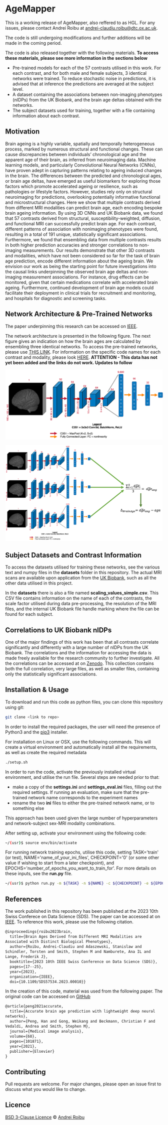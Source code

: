 # AgeMapper

This is a working release of AgeMapper, also reffered to as HGL. For any issues, please contact Andrei Roibu at andrei-claudiu.roibu@dtc.ox.ac.uk. 

The code is still undergoing modifications and further additions will be made in the coming period.

The code is also released together with the following materials. **To access these materials, please see more information in the sections below** 

* Pre-trained models for each of the 57 contrasts utilised in this work. For each contrast, and for both male and female subjects, 3 identical networks were trained. To reduce stochastic noise in predictions, it is advised that at inference the predictions are averaged at the subject level.
* A dataset containing the associations between non-imaging phenotypes (nIDPs) from the UK Biobank, and the brain age deltas obtained with the networks.
* The subject datasets used for training, together with a file containing information about each contrast.

## Motivation

Brain ageing is a highly variable, spatially and temporally heterogeneous process, marked by numerous structural and functional changes. These can cause discrepancies between individuals’ chronological age and the apparent age of their brain, as inferred from neuroimaging data. Machine learning models, and particularly Convolutional Neural Networks (CNNs), have proven adept in capturing patterns relating to ageing induced changes in the brain. The differences between the predicted and chronological ages, or brain age deltas, have emerged as useful biomarkers for exploring those factors which promote accelerated ageing or resilience, such as pathologies or lifestyle factors. However, studies rely only on structural neuroimaging for predictions, overlooking potentially informative functional and microstructural changes. Here we show that multiple contrasts derived from different MRI modalities can predict brain age, each encoding bespoke brain ageing information. By using 3D CNNs and UK Biobank data, we found that 57 contrasts derived from structural, susceptibility-weighted, diffusion, and functional MRI can successfully predict brain age. For each contrast, different patterns of association with nonimaging phenotypes were found, resulting in a total of 191 unique, statistically significant associations. Furthermore, we found that ensembling data from multiple contrasts results in both higher prediction accuracies and stronger correlations to non-imaging measurements. Our results demonstrate that other 3D contrasts and modalities, which have not been considered so far for the task of brain age prediction, encode different information about the ageing brain. We envision our work as being the starting point for future investigations into the causal links underpinning the observed brain age deltas and non-imaging measurement associations. For instance, drug effects can be monitored, given that certain medications correlate with accelerated brain ageing. Furthermore, continued development of brain age models could facilitate their deployment in clinical trials for recruitment and monitoring, and hospitals for diagnostic and screening tasks.

## Network Architecture & Pre-Trained Networks

The paper underpinning this research can be accessed on [IEEE](https://ieeexplore.ieee.org/abstract/document/10196736).

The network architecture is presented in the following figure. The next figure gives an indication on how the brain ages are calculated by ensembling three identical networks. To access the pre-trained networks, please use [THIS LINK](). For information on the specific code names for each contrast and modality, please look [HERE]().  **ATTENTION - This data has not yet been added and the links do not work. Updates to follow** 

![network architecture](/figures/HGL.png)

![network architecture](/figures/HGLensemble.png)


## Subject Datasets and Contrast Information

To access the datasets utilised for training these networks, see the various text and numpy files in the __datasets__ folder in this repository. The actual MRI scans are available upon application from the [UK Biobank](https://www.ukbiobank.ac.uk), such as all the other data utilised in this project. 

In the __datasets__ there is also a file named __scaling_values_simple.csv__. This CSV file contains information on the name of each of the contrasts, the scale factor utilised during data pre-processing, the resolution of the MRI files, and the internal UK Biobank file handle marking where the file can be found for each subject.

## Correlations to UK Biobank nIDPs

One of the major findings of this work has been that all contrasts correlate significantly and differently with a large number of nIDPs from the UK Biobank. The correlations and the information for accessing the data is made freely available for the research community to further investigate. All the correlations can be accessed at on [Zenodo](https://doi.org/10.5281/zenodo.8110876). This collection contains both the full correlation, very large files, as well as smaller files, containing only the statistically significant associations. 

## Installation & Usage
To download and run this code as python files, you can clone this repository using git:

```bash
git clone <link to repo>
```

In order to install the required packages, the user will need the presence of Python3 and the [pip3](https://pip.pypa.io/en/stable/) installer. 

For installation on Linux or OSX, use the following commands. This will create a virtual environment and automatically install all the requirements, as well as create the required metadata

```bash
./setup.sh
```

In order to run the code, activate the previously installed virtual environment, and utilise the run file. Several steps are needed prior to that:
* make a copy of the __settings.ini__ and __settings_eval.ini__ files, filling out the required settings. If running an evaluation, make sure that the pre-trained network name corresponds to the experiment names
* rename the two __ini__ files to either the pre-trained network name, or to something else

This approach has been used given the large number of hyperparameters and network-subject sex-MRI modality combinations.

After setting up, activate your environment using the following code:

```bash
~/(usr)$ source env/bin/activate
```

For running network training epochs, utilise this code, setting TASK='train' (or test), NAME='name_of_your_ini_files', CHECKPOINT='0' (or some other value if wishing to start from a later checkpoint), and EPOCHS='number_of_epochs_you_want_to_train_for'. For more details on these inputs, see the __run.py__ file.

```bash
~/(usr)$ python run.py -m ${TASK} -n ${NAME} -c ${CHECKPOINT} -e ${EPOCHS}
```


## References

The work published in this repository has been published at the 2023 10th Swiss Conferece on Data Science (SDS). The paper can be accessed at on [IEEE](https://ieeexplore.ieee.org/abstract/document/10196736). To reference this work, please use the following citation.

```
@inproceedings{roibu2023brain,
  title={Brain Ages Derived from Different MRI Modalities are Associated with Distinct Biological Phenotypes},
  author={Roibu, Andrei-Claudiu and Adaszewski, Stanislaw and Schindler, Torsten and Smith, Stephen M and Namburete, Ana IL and Lange, Frederik J},
  booktitle={2023 10th IEEE Swiss Conference on Data Science (SDS)},
  pages={17--25},
  year={2023},
  organization={IEEE},
  doi={10.1109/SDS57534.2023.00010}}
```

In the creation of this code, material was used from the following paper. The original code can be accessed on [GitHub](https://github.com/ha-ha-ha-han/UKBiobank_deep_pretrain/)

```
@article{peng2021accurate,
  title={Accurate brain age prediction with lightweight deep neural networks},
  author={Peng, Han and Gong, Weikang and Beckmann, Christian F and Vedaldi, Andrea and Smith, Stephen M},
  journal={Medical image analysis},
  volume={68},
  pages={101871},
  year={2021},
  publisher={Elsevier}
}
```
## Contributing
Pull requests are welcome. For major changes, please open an issue first to discuss what you would like to change.

## Licence
[BSD 3-Clause Licence](https://opensource.org/licenses/BSD-3-Clause) © [Andrei Roibu](https://github.com/AndreiRoibu)
